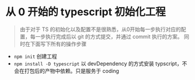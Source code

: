 # 从 0 开始的 typescript 初始化工程

> 由于对于 TS 的初始化以及配置不是很熟悉，从0开始每一步执行对应的配置，每一步执行完成后以 git 的方式提交，并通过 commit 执行的方案。
> 同时在下面写下所有的操作步骤

- `npm init` 创建工程
- `npm install -D typescript` 以 devDependency 的方式安装 typscript，不会在打包后的产物中依赖。只是服务于 coding